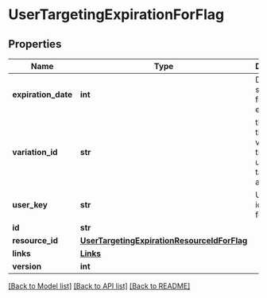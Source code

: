 # UserTargetingExpirationForFlag

## Properties
Name | Type | Description | Notes
------------ | ------------- | ------------- | -------------
**expiration_date** | **int** | Date scheduled for expiration | [optional] 
**variation_id** | **str** | the ID of the variation that the user is targeted on a flag | [optional] 
**user_key** | **str** | Unique identifier for the user | [optional] 
**id** | **str** |  | [optional] 
**resource_id** | [**UserTargetingExpirationResourceIdForFlag**](UserTargetingExpirationResourceIdForFlag.md) |  | [optional] 
**links** | [**Links**](Links.md) |  | [optional] 
**version** | **int** |  | [optional] 

[[Back to Model list]](../README.md#documentation-for-models) [[Back to API list]](../README.md#documentation-for-api-endpoints) [[Back to README]](../README.md)


